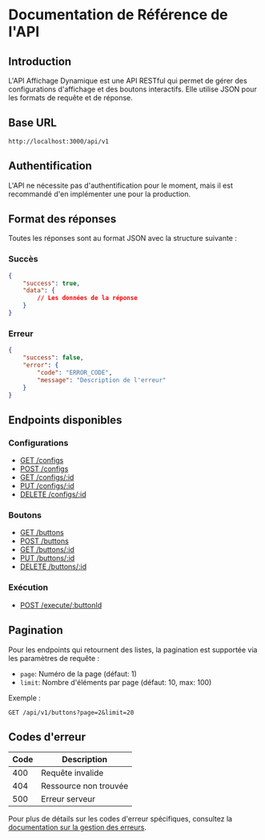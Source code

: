 # Documentation de Référence de l'API

## Introduction

L'API Affichage Dynamique est une API RESTful qui permet de gérer des configurations d'affichage et des boutons interactifs. Elle utilise JSON pour les formats de requête et de réponse.

## Base URL

```
http://localhost:3000/api/v1
```

## Authentification

L'API ne nécessite pas d'authentification pour le moment, mais il est recommandé d'en implémenter une pour la production.

## Format des réponses

Toutes les réponses sont au format JSON avec la structure suivante :

### Succès
```json
{
    "success": true,
    "data": {
        // Les données de la réponse
    }
}
```

### Erreur
```json
{
    "success": false,
    "error": {
        "code": "ERROR_CODE",
        "message": "Description de l'erreur"
    }
}
```

## Endpoints disponibles

### Configurations
- [GET /configs](./configurations.md#liste-des-configurations)
- [POST /configs](./configurations.md#créer-une-configuration)
- [GET /configs/:id](./configurations.md#détails-dune-configuration)
- [PUT /configs/:id](./configurations.md#modifier-une-configuration)
- [DELETE /configs/:id](./configurations.md#supprimer-une-configuration)

### Boutons
- [GET /buttons](./buttons.md#liste-des-boutons)
- [POST /buttons](./buttons.md#créer-un-bouton)
- [GET /buttons/:id](./buttons.md#détails-dun-bouton)
- [PUT /buttons/:id](./buttons.md#modifier-un-bouton)
- [DELETE /buttons/:id](./buttons.md#supprimer-un-bouton)

### Exécution
- [POST /execute/:buttonId](./execution.md#exécuter-un-bouton)

## Pagination

Pour les endpoints qui retournent des listes, la pagination est supportée via les paramètres de requête :

- `page`: Numéro de la page (défaut: 1)
- `limit`: Nombre d'éléments par page (défaut: 10, max: 100)

Exemple :
```
GET /api/v1/buttons?page=2&limit=20
```

## Codes d'erreur

| Code | Description |
|------|-------------|
| 400  | Requête invalide |
| 404  | Ressource non trouvée |
| 500  | Erreur serveur |

Pour plus de détails sur les codes d'erreur spécifiques, consultez la [documentation sur la gestion des erreurs](../guides/error-handling.md).
